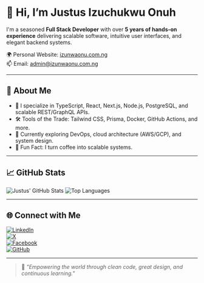 # 👋 Hi, I’m Justus Izuchukwu Onuh

I'm a seasoned **Full Stack Developer** with over **5 years of hands-on experience** delivering scalable software, intuitive user interfaces, and elegant backend systems.

🌍 Personal Website: [izunwaonu.com.ng](https://izunwaonu.com.ng)  
📫 Email: [admin@izunwaonu.com.ng](mailto:admin@izunwaonu.com.ng)

---

## 🧠 About Me

- 🔧 I specialize in TypeScript, React, Next.js, Node.js, PostgreSQL, and scalable REST/GraphQL APIs.
- 🛠️ Tools of the Trade: Tailwind CSS, Prisma, Docker, GitHub Actions, and more.
- 🌱 Currently exploring DevOps, cloud architecture (AWS/GCP), and system design.
- 🧩 Fun Fact: I turn coffee into scalable systems.

---

## 📈 GitHub Stats

![Justus' GitHub Stats](https://github-readme-stats.vercel.app/api?username=izunwaonu&show_icons=true&theme=tokyonight&count_private=true&hide_title=true)
![Top Languages](https://github-readme-stats.vercel.app/api/top-langs/?username=izunwaonu&layout=compact&theme=tokyonight)

---

## 🌐 Connect with Me

[![LinkedIn](https://img.shields.io/badge/LinkedIn-Connect-blue?style=for-the-badge&logo=linkedin)](https://www.linkedin.com/in/onuh-justus-izuchukwu-9340a121b/)  
[![X](https://img.shields.io/badge/X-Follow-black?style=for-the-badge&logo=twitter)](https://x.com/izunwaonu)  
[![Facebook](https://img.shields.io/badge/Facebook-Follow-1877F2?style=for-the-badge&logo=facebook&logoColor=white)](https://www.facebook.com/izunwonu)  
[![GitHub](https://img.shields.io/badge/GitHub-Follow-181717?style=for-the-badge&logo=github)](https://github.com/izunwaonu)

---

> 🚀 *"Empowering the world through clean code, great design, and continuous learning."*

<!---
izunwaonu/izunwaonu is a ✨ special ✨ repository because its `README.md` (this file) appears on your GitHub profile.
You can click the Preview link to take a look at your changes.
--->
